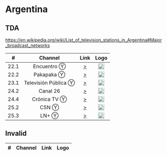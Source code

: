 <h1>Argentina</h1>

<h2>TDA</h2>

https://en.wikipedia.org/wiki/List_of_television_stations_in_Argentina#Major_broadcast_networks

| #   | Channel        | Link  | Logo |
|:---:|:--------------:|:-----:|:-----:
| 22.1 | Encuentro Ⓨ    | [>](https://youtu.be/Mb49nmGdcHA) | <img height="20" src="https://i.imgur.com/IyP2UIx.png"/> |
| 22.2 | Pakapaka Ⓨ     | [>](https://youtu.be/6BThtcmhYmE) | <img height="20" src="https://i.imgur.com/Q4zaCuM.png"/> |
| 23.1 | Televisión Pública Ⓨ | [>](https://youtu.be/5fEdfSoEw8s) | <img height="20" src="https://i.imgur.com/4hYYpiu.png"/> |
| 24.2 | Canal 26       | [>](https://live-edge01.telecentro.net.ar/live/smil:c26.smil/playlist.m3u8) | <img height="20" src="https://i.imgur.com/xDjOUuz.png"/> |
| 24.4 | Crónica TV Ⓨ   | [>](https://youtu.be/O3D4RwYUmzw) | <img height="20" src="https://i.imgur.com/k2Ku8Ib.png"/> |
| 25.2 | C5N Ⓨ          | [>](https://youtu.be/wlNWw5k14y8) | <img height="20" src="https://i.imgur.com/E3pamA5.png"/> |
| 25.3 | LN+ Ⓨ          | [>](https://youtu.be/ns8-5XKA0Ww) | <img height="20" src="https://i.imgur.com/vJYzGt1.png"/> |

<h2>Invalid</h2>

| #   | Channel        | Link  | Logo |
|:---:|:--------------:|:-----:|:-----:
